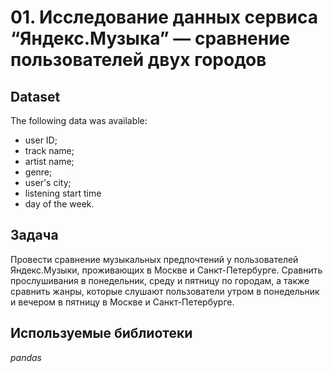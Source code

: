 # 01. Исследование данных сервиса “Яндекс.Музыка” — сравнение пользователей двух городов


## Dataset

The following data was available:
- user ID;
- track name;
- artist name;
- genre;
- user's city;
- listening start time
- day of the week.


## Задача

Провести сравнение музыкальных предпочтений у пользователей Яндекс.Музыки, проживающих в Москве и Санкт-Петербурге. Сравнить прослушивания в понедельник, среду и пятницу по городам, а также сравнить жанры, которые слушают пользователи утром в понедельник и вечером в пятницу в Москве и Санкт-Петербурге.  

## Используемые библиотеки
*pandas*
